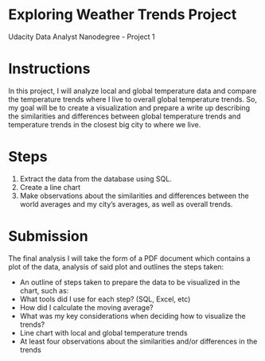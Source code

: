 # Exploring Weather Trends Project
Udacity Data Analyst Nanodegree - Project 1

# Instructions
In this project, I will analyze local and global temperature data and compare the temperature trends where I live to overall global temperature trends. So, my goal will be to create a visualization and prepare a write up describing the similarities and differences between global temperature trends and temperature trends in the closest big city to where we live.

# Steps
1. Extract the data from the database using SQL.
2. Create a line chart
3. Make observations about the similarities and differences between the world averages and my city’s averages, as well as overall trends.

# Submission
The final analysis I will take the form of a PDF document which contains a plot of the data, analysis of said plot and outlines the steps taken:

- An outline of steps taken to prepare the data to be visualized in the chart, such as:
- What tools did I use for each step? (SQL, Excel, etc)
- How did I calculate the moving average?
- What was my key considerations when deciding how to visualize the trends?
- Line chart with local and global temperature trends
- At least four observations about the similarities and/or differences in the trends
